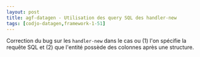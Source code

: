 ```yaml
---
layout: post
title: agf-datagen - Utilisation des query SQL des handler-new
tags: [codjo-datagen,framework-1-51]
---
```

Correction du bug sur les ```handler-new``` dans le cas ou (1) l'on spécifie la requête SQL et (2) que l'entité possède des colonnes après une structure.